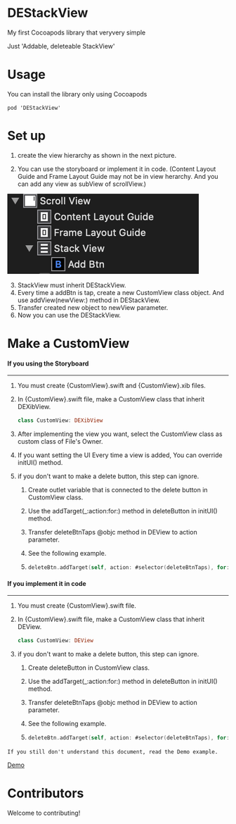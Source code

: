 # DEStackView
My first Cocoapods library that veryvery simple

Just 'Addable, deleteable StackView'



# Usage

You can install the library only using Cocoapods

```
pod 'DEStackView'
```



# Set up

1. create the view hierarchy as shown in the next picture.

2. You can use the storyboard or implement it in code. (Content Layout Guide and Frame Layout Guide may not be in view herarchy. And you can add any view as subView of scrollView.)

![viewHierarchy](https://github.com/DAEUN28/DEStackView/blob/master/Images/viewHierarchy.png)

3. StackView must inherit DEStackView.
4. Every time a addBtn is tap, create a new CustomView class object. And use addView(newView:) method in DEStackView. 
5. Transfer created new object to newView parameter.
6. Now you can use the DEStackView.



# Make a CustomView



#### If you using the Storyboard 

------

1. You must create {CustomView}.swift and {CustomView}.xib files.

2. In {CustomView}.swift file, make a CustomView class that inherit DEXibView.

   ```swift
   class CustomView: DEXibView
   ```

3. After implementing the view you want, select the CustomView class as custom class of File's Owner.

4. If you want setting the UI Every time a view is added, You can override initUI() method.

5. if you don't want to make a delete button, this step can ignore.

   1. Create outlet variable that is connected to the delete button in CustomView class.

   2. Use the addTarget(_:action:for:) method in deleteButton in initUI() method.

   3. Transfer deleteBtnTaps @objc method in DEView to action parameter.

   4. See the following example.

   5. ```swift
      deleteBtn.addTarget(self, action: #selector(deleteBtnTaps), for: .touchUpInside)
      ```



#### If you implement it in code

------

1. You must create {CustomView}.swift file.

2. In {CustomView}.swift file, make a CustomView class that inherit DEView.

   ```swift
   class CustomView: DEView
   ```

3. if you don't want to make a delete button, this step can ignore.

   1. Create deleteButton in CustomView class.

   2. Use the addTarget(_:action:for:) method in deleteButton in initUI() method.

   3. Transfer deleteBtnTaps @objc method in DEView to action parameter.

   4. See the following example.

   5. ```swift
      deleteBtn.addTarget(self, action: #selector(deleteBtnTaps), for: .touchUpInside)
      ```



`If you still don't understand this document, read the Demo example.`

[Demo](https://github.com/DAEUN28/DEStackView/tree/master/Demo)

# Contributors

Welcome to contributing!




